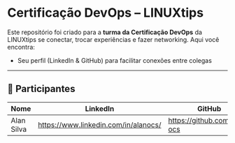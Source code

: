 # Certificação DevOps – LINUXtips

Este repositório foi criado para a **turma da Certificação DevOps** da LINUXtips se conectar, trocar experiências e fazer networking. Aqui você encontra:

- Seu perfil (LinkedIn & GitHub) para facilitar conexões entre colegas  

---

## 👤 Participantes

| Nome         | LinkedIn                                           | GitHub                        |
|--------------|----------------------------------------------------|-------------------------------|
| Alan Silva   | https://www.linkedin.com/in/alanocs/               | https://github.com/Alan-ocs   |



